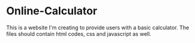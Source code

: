 # Online-Calculator
This is a website I'm creating to provide users with a basic calculator. 
The files should contain html codes, css and javascript as well.
